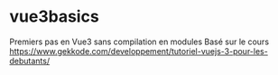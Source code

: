 # vue3basics

Premiers pas en Vue3 sans compilation en modules
Basé sur le cours https://www.gekkode.com/developpement/tutoriel-vuejs-3-pour-les-debutants/
